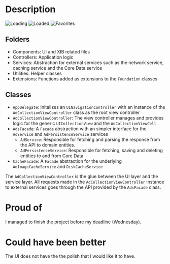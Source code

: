 # Description

![Loading](https://github.com/robinsalehjan/showmeads/blob/fix/update-images/Images/1.png) ![Loaded](https://github.com/robinsalehjan/showmeads/blob/fix/update-images/Images/2.png) ![Favorites](https://github.com/robinsalehjan/showmeads/blob/fix/update-images/Images/3.png)

## Folders
- Components: UI and XIB related files
- Controllers: Application logic
- Services: Abstraction for external services such as the network service, caching service and the Core Data service
- Utilities: Helper classes
- Extensions: Functions added as extensions to the `Foundation` classes

## Classes
- `AppDelegate`: Initalizes an `UINavigationController` with an instance of the `AdCollectionViewController` class as the root view controller
- `AdCollectionViewController`: The view controller manages and provides logic for the generic `UICollectionView` and the `AdCollectionViewCell`
- `AdsFacade`: A `Facade` abstraction with an simpler interface for the `AdService` and `AdPersistenceService` services
  - `AdService`: Responsible for fetching and parsing the response from the API to domain entities.
  - `AdPersistenceService`: Responsible for fetching, saving and deleting entities to and from Core Data
- `CacheFacade`: A `Facade` abstraction for the underlying `AdImageCacheService` and `DiskCacheService`

The `AdCollectionViewController` is the glue between the UI layer and the service layer. All requests made in the `AdCollectionViewController` instance to external services goes through the API provided by the `AdsFacade` class.

# Proud of
I managed to finish the project before my deadline (Wednesday).

# Could have been better
The UI does not have the the polish that I would like it to have. 
